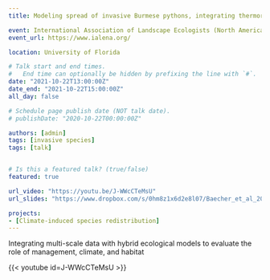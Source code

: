 ```yaml
---
title: Modeling spread of invasive Burmese pythons, integrating thermoregulation, behavior, and mortality

event: International Association of Landscape Ecologists (North America)
event_url: https://www.ialena.org/

location: University of Florida

# Talk start and end times.
#   End time can optionally be hidden by prefixing the line with `#`.
date: "2021-10-22T13:00:00Z"
date_end: "2021-10-22T15:00:00Z"
all_day: false

# Schedule page publish date (NOT talk date).
# publishDate: "2020-10-22T00:00:00Z"

authors: [admin]
tags: [invasive species]
tags: [talk]


# Is this a featured talk? (true/false)
featured: true

url_video: "https://youtu.be/J-WWcCTeMsU"
url_slides: "https://www.dropbox.com/s/0hm8z1x6d2e8l07/Baecher_et_al_2022_IALE.pdf?dl=0"

projects:
- [Climate-induced species redistribution]
---
```


Integrating multi-scale data with hybrid ecological models to evaluate the role of management, climate, and habitat


{{< youtube id=J-WWcCTeMsU >}}
